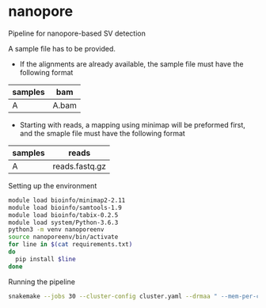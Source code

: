 # nanopore
Pipeline for nanopore-based SV detection

A sample file has to be provided.

- If the alignments are already available, the sample file must have the following format

| samples | bam            | 
|---------|----------------|
| A       | A.bam          |

- Starting with reads, a mapping using minimap will be preformed first, and the smaple file must have the following format

| samples | reads          | 
|---------|----------------|
| A       | reads.fastq.gz |


Setting up the environment
```bash 
module load bioinfo/minimap2-2.11
module load bioinfo/samtools-1.9
module load bioinfo/tabix-0.2.5
module load system/Python-3.6.3
python3 -m venv nanoporeenv
source nanoporeenv/bin/activate
for line in $(cat requirements.txt)
do
  pip install $line
done
```
Running the pipeline
```bash
snakemake --jobs 30 --cluster-config cluster.yaml --drmaa " --mem-per-cpu={cluster.mem-per-cpu}}000 --mincpus={threads} --time={cluster.time} -J {cluster.name} -N 1=1" -p -n
```
